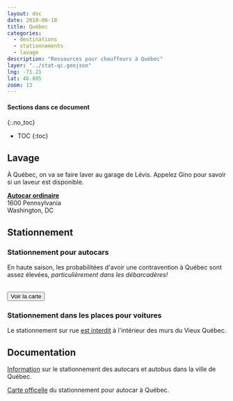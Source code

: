 ```yaml
---
layout: doc
date: 2018-06-18
title: Québec
categories:
  - destinations
  - stationnements
  - lavage
description: "Ressources pour chauffeurs à Québec"
layer: "../stat-qc.geojson"
lng: -71.21
lat: 46.805
zoom: 13
---
```


#### Sections dans ce document
{:.no_toc}
* TOC
{:toc}

## Lavage

À Québec, on va se faire laver au garage de Lévis. Appelez Gino pour savoir si un laveur est disponible.

**[Autocar ordinaire]()**  
1600 Pennsylvania  
Washington, DC

## Stationnement

### Stationnement pour autocars

En haute saison, les probabilitées d'avoir une contravention à Québec sont assez élevées, *particulièrement dans les débarcadères!*  

<br>
<input class="uk-button uk-button-primary uk-width-1-1" type="button" onclick="location.href='/mappes/mappe-stationnement/index.html?layer={{ page.layer }}&lng={{ page.lng }}&lat={{ page.lat }}&zoom={{ page.zoom }}'" value="Voir la carte">

### Stationnement dans les places pour voitures

Le stationnement sur rue [est interdit](https://www.ville.quebec.qc.ca/gens_affaires/entreprises_specialisees/autobus_touristiques.aspx) à l'intérieur des murs du Vieux Québec.

## Documentation

[Information](https://www.ville.quebec.qc.ca/gens_affaires/entreprises_specialisees/autobus_touristiques.aspx) sur le stationnement des autocars et autobus dans la ville de Québec.

[Carte officelle](https://www.ville.quebec.qc.ca/gens_affaires/entreprises_specialisees/docs/carte_chauffeurs_autobus.pdf) du stationnement pour autocar à Québec.
